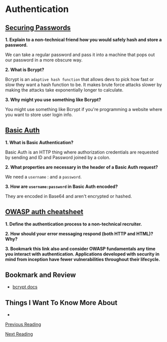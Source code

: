 # Authentication

## [Securing Passwords](https://thehackernews.com/2014/04/securing-passwords-with-bcrypt-hashing.html)

**1. Explain to a non-technical friend how you would safely hash and store a password.**

We can take a regular password and pass it into a machine that pops out our password in a more obscure way.

**2. What is Bcrypt?**

Bcrypt is an `adaptive hash function` that allows devs to pick how fast or slow they want a hash function to be. It makes brute force attacks slower by making the attacks take exponentially longer to calculate.

**3. Why might you use something like Bcrypt?**

You might use something like Bcrypt if you're programming a website where you want to store user login info.

## [Basic Auth](https://en.wikipedia.org/wiki/Basic_access_authentication)

**1. What is Basic Authentication?**

Basic Auth is an HTTP thing where authorization credentials are requested by sending and ID and Password joined by a colon.

**2. What properties are necessary in the header of a Basic Auth request?**

We need a `username` : and a `password`.

**3. How are `username:password` in Basic Auth encoded?**

They are encoded in Base64 and aren't encrypted or hashed.

## [OWASP auth cheatsheet](https://www.owasp.org/index.php/Authentication_Cheat_Sheet)

**1. Define the authentication process to a non-technical recruiter.**


**2. How should your error messaging respond (both HTTP and HTML)? Why?**


**3. Bookmark this link also and consider OWASP fundamentals any time you interact with authentication. Applications developed with security in mind from inception have fewer vulnerabilities throughout their lifecycle.**


## Bookmark and Review

- [bcrypt docs](https://www.npmjs.com/package/bcrypt)

## Things I Want To Know More About

- 

[Previous Reading](./class-05.md)

[Next Reading](./class-07.md)
